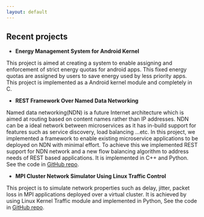 ```yaml
---
layout: default
---
```

## Recent projects

* __Energy Management System for Android Kernel__

This project is aimed at creating a system to enable assigning and enforcement of strict energy quotas for android apps. This fixed energy quotas are assigned by users to save energy used by less priority apps. This project is implemented as a Android kernel module and completely in C.

* __REST Framework Over Named Data Networking__

Named data networking(NDN) is a future Internet architecture which is aimed at routing based on content names rather than IP addresses. NDN can be a ideal network between microservices as it has in-build support for features such as service discovery, load balancing ...etc. In this project, we implemented a framework to enable existing microservice applications to be deployed on NDN with minimal effort. To achieve this we implemented REST support for NDN network and a new flow balancing algorithm to address needs of REST based applications. It is implemented in C++ and Python. See the code in [GitHub repo](https://github.com/asystemsguy/Microservices-over-NDN).

* __MPI Cluster Network Simulator Using Linux Traffic Control__

This project is to simulate network properties such as delay, jitter, packet loss in MPI applications deployed over a virtual cluster. It is achieved by using Linux Kernel Traffic module and implemented in Python, See the code in [GitHub repo](https://github.com/asystemsguy/MPI-network-simulator).

